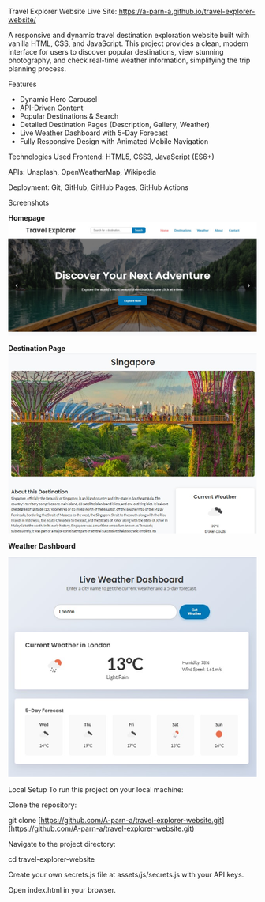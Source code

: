 Travel Explorer Website
Live Site: https://a-parn-a.github.io/travel-explorer-website/

A responsive and dynamic travel destination exploration website built with vanilla HTML, CSS, and JavaScript. This project provides a clean, modern interface for users to discover popular destinations, view stunning photography, and check real-time weather information, simplifying the trip planning process.

Features
<ul>
<li>Dynamic Hero Carousel</li>

<li>API-Driven Content</li>

<li>Popular Destinations & Search</li>

<li>Detailed Destination Pages (Description, Gallery, Weather)</li>

<li>Live Weather Dashboard with 5-Day Forecast</li>

<li>Fully Responsive Design with Animated Mobile Navigation</li>
</ul>

Technologies Used
Frontend: HTML5, CSS3, JavaScript (ES6+)

APIs: Unsplash, OpenWeatherMap, Wikipedia

Deployment: Git, GitHub, GitHub Pages, GitHub Actions

Screenshots

**Homepage**
![Homepage Screenshot](./assets/screenshots/homepage.jpg)

**Destination Page**
![Destination Page Screenshot](./assets/screenshots/destination-page.jpg)

**Weather Dashboard**

![Weather Dashboard Screenshot](./assets/screenshots/weather-dashboard.jpg)

Local Setup
To run this project on your local machine:

Clone the repository:

git clone [https://github.com/A-parn-a/travel-explorer-website.git](https://github.com/A-parn-a/travel-explorer-website.git)

Navigate to the project directory:

cd travel-explorer-website

Create your own secrets.js file at assets/js/secrets.js with your API keys.

Open index.html in your browser.

